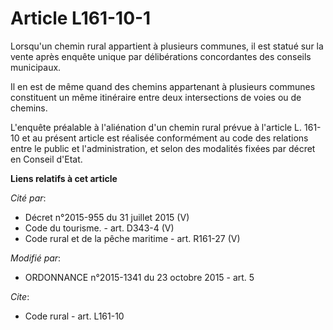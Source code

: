# Article L161-10-1

Lorsqu'un chemin rural appartient à plusieurs communes, il est statué sur la vente après enquête unique par délibérations
concordantes des conseils municipaux. 

Il en est de même quand des chemins appartenant à plusieurs communes constituent un même itinéraire entre deux intersections
de voies ou de chemins. 

L'enquête préalable à l'aliénation d'un chemin rural prévue à l'article L. 161-10 et au présent article est réalisée
conformément au code des relations entre le public et l'administration, et selon des modalités fixées par décret en Conseil
d'Etat.

**Liens relatifs à cet article**

_Cité par_:

  - Décret n°2015-955 du 31 juillet 2015 (V)
  - Code du tourisme. - art. D343-4 (V)
  - Code rural et de la pêche maritime - art. R161-27 (V)

_Modifié par_:

  - ORDONNANCE n°2015-1341 du 23 octobre 2015 - art. 5

_Cite_:

  - Code rural - art. L161-10
